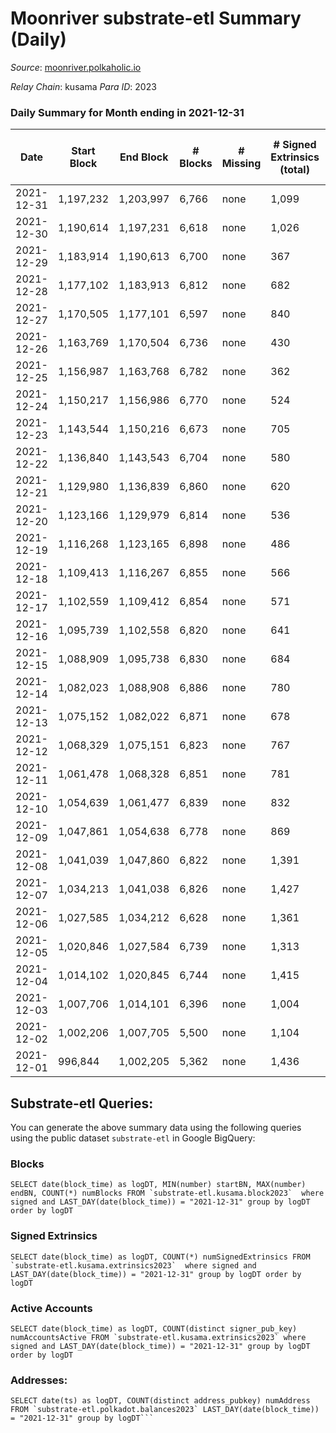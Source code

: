 # Moonriver substrate-etl Summary (Daily)

_Source_: [moonriver.polkaholic.io](https://moonriver.polkaholic.io)

*Relay Chain*: kusama
*Para ID*: 2023



### Daily Summary for Month ending in 2021-12-31


| Date | Start Block | End Block | # Blocks | # Missing | # Signed Extrinsics (total) | # Active Accounts | # Addresses with Balances | # Events | # Transfers | # XCM Transfers In | # XCM Transfers Out |
| ---- | ----------- | --------- | -------- | --------- | --------------------------- | ----------------- | ------------------------- | -------- | ----------- | ------------------ | ------------------- |
| 2021-12-31 | 1,197,232 | 1,203,997 | 6,766 | none | 1,099 | 231 | 394,131 | 798,610 | 13,645 ($21,620,668) |   |   |
| 2021-12-30 | 1,190,614 | 1,197,231 | 6,618 | none | 1,026 | 306 |  | 860,695 | 13,530 ($31,572,000) |   |   |
| 2021-12-29 | 1,183,914 | 1,190,613 | 6,700 | none | 367 | 126 |  | 864,962 | 13,059 ($32,018,733) |   |   |
| 2021-12-28 | 1,177,102 | 1,183,913 | 6,812 | none | 682 | 229 |  | 892,836 | 14,919 ($44,778,888) |   |   |
| 2021-12-27 | 1,170,505 | 1,177,101 | 6,597 | none | 840 | 280 |  | 1,036,617 | 19,173 ($43,991,635) |   |   |
| 2021-12-26 | 1,163,769 | 1,170,504 | 6,736 | none | 430 | 168 |  | 759,481 | 11,646 ($12,954,643) |   |   |
| 2021-12-25 | 1,156,987 | 1,163,768 | 6,782 | none | 362 | 154 |  | 659,797 | 10,371 ($12,695,237) |   |   |
| 2021-12-24 | 1,150,217 | 1,156,986 | 6,770 | none | 524 | 185 |  | 744,383 | 11,453 ($18,075,330) |   |   |
| 2021-12-23 | 1,143,544 | 1,150,216 | 6,673 | none | 705 | 272 |  | 796,038 | 12,626 ($23,144,041) |   |   |
| 2021-12-22 | 1,136,840 | 1,143,543 | 6,704 | none | 580 | 161 |  | 777,684 | 12,418 ($23,286,169) |   |   |
| 2021-12-21 | 1,129,980 | 1,136,839 | 6,860 | none | 620 | 217 |  | 788,191 | 12,472 ($18,309,082) |   |   |
| 2021-12-20 | 1,123,166 | 1,129,979 | 6,814 | none | 536 | 209 |  | 822,314 | 16,214 ($14,878,046) |   |   |
| 2021-12-19 | 1,116,268 | 1,123,165 | 6,898 | none | 486 | 163 |  | 763,125 | 9,855 ($12,351,328) |   |   |
| 2021-12-18 | 1,109,413 | 1,116,267 | 6,855 | none | 566 | 176 |  | 711,730 | 11,258 ($18,088,978) |   |   |
| 2021-12-17 | 1,102,559 | 1,109,412 | 6,854 | none | 571 | 195 |  | 792,623 | 13,470 ($19,793,825) |   |   |
| 2021-12-16 | 1,095,739 | 1,102,558 | 6,820 | none | 641 | 236 |  | 793,893 | 14,519 ($22,642,994) |   |   |
| 2021-12-15 | 1,088,909 | 1,095,738 | 6,830 | none | 684 | 218 |  | 752,279 | 14,405 ($18,748,234) |   |   |
| 2021-12-14 | 1,082,023 | 1,088,908 | 6,886 | none | 780 | 205 |  | 702,937 | 12,691 ($19,843,257) |   |   |
| 2021-12-13 | 1,075,152 | 1,082,022 | 6,871 | none | 678 | 192 |  | 733,582 | 12,790 ($22,021,901) |   |   |
| 2021-12-12 | 1,068,329 | 1,075,151 | 6,823 | none | 767 | 207 |  | 689,642 | 11,991 ($15,010,815) |   |   |
| 2021-12-11 | 1,061,478 | 1,068,328 | 6,851 | none | 781 | 208 |  | 669,741 | 11,570 ($16,224,647) |   |   |
| 2021-12-10 | 1,054,639 | 1,061,477 | 6,839 | none | 832 | 247 |  | 704,699 | 13,788 ($17,554,343) |   |   |
| 2021-12-09 | 1,047,861 | 1,054,638 | 6,778 | none | 869 | 182 |  | 651,666 | 15,674 ($29,318,458) |   |   |
| 2021-12-08 | 1,041,039 | 1,047,860 | 6,822 | none | 1,391 | 274 |  | 555,389 | 14,590 ($52,951,454) |   |   |
| 2021-12-07 | 1,034,213 | 1,041,038 | 6,826 | none | 1,427 | 232 |  | 634,918 | 18,183 ($33,878,926) |   |   |
| 2021-12-06 | 1,027,585 | 1,034,212 | 6,628 | none | 1,361 | 279 |  | 719,905 | 20,721 ($54,303,918) |   |   |
| 2021-12-05 | 1,020,846 | 1,027,584 | 6,739 | none | 1,313 | 228 |  | 620,688 | 14,729 ($34,002,470) |   |   |
| 2021-12-04 | 1,014,102 | 1,020,845 | 6,744 | none | 1,415 | 271 |  | 638,791 | 18,404 ($42,707,587) |   |   |
| 2021-12-03 | 1,007,706 | 1,014,101 | 6,396 | none | 1,004 | 325 |  | 659,835 | 20,897 ($44,563,132) |   |   |
| 2021-12-02 | 1,002,206 | 1,007,705 | 5,500 | none | 1,104 | 315 |  | 703,638 | 24,803 ($57,796,261) |   |   |
| 2021-12-01 | 996,844 | 1,002,205 | 5,362 | none | 1,436 | 401 |  | 822,086 | 30,833 ($72,693,996) |   |   |

## Substrate-etl Queries:
You can generate the above summary data using the following queries using the public dataset `substrate-etl` in Google BigQuery:


### Blocks
```
SELECT date(block_time) as logDT, MIN(number) startBN, MAX(number) endBN, COUNT(*) numBlocks FROM `substrate-etl.kusama.block2023`  where signed and LAST_DAY(date(block_time)) = "2021-12-31" group by logDT order by logDT
```


### Signed Extrinsics
```
SELECT date(block_time) as logDT, COUNT(*) numSignedExtrinsics FROM `substrate-etl.kusama.extrinsics2023`  where signed and LAST_DAY(date(block_time)) = "2021-12-31" group by logDT order by logDT
```


### Active Accounts
```
SELECT date(block_time) as logDT, COUNT(distinct signer_pub_key) numAccountsActive FROM `substrate-etl.kusama.extrinsics2023` where signed and LAST_DAY(date(block_time)) = "2021-12-31" group by logDT order by logDT
```


### Addresses:
```
SELECT date(ts) as logDT, COUNT(distinct address_pubkey) numAddress FROM `substrate-etl.polkadot.balances2023` LAST_DAY(date(block_time)) = "2021-12-31" group by logDT```

